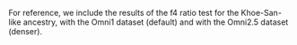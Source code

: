 For reference, we include the results of the f4 ratio test for the Khoe-San-like ancestry, with the Omni1 dataset (default) and with the Omni2.5 dataset (denser).
